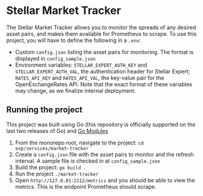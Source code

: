 # Stellar Market Tracker

The Stellar Market Tracker allows you to monitor the spreads of any desired asset pairs, and makes them available for Prometheus to scrape.
To use this project, you will have to define the following in a `.env`:
- Custom `config.json` listing the asset pairs for monitoring. The format is displayed in `config_sample.json`
- Environment variables: `STELLAR_EXPERT_AUTH_KEY` and `STELLAR_EXPERT_AUTH_VAL`, the authentication header for Stellar Expert; `RATES_API_KEY` and `RATES_API_VAL`, the key-value pair for the OpenExchangeRates API. Note that the exact format of these variables may change, as we finalize internal deployment.

## Running the project

This project was built using Go (this repository is officially supported on the last two releases of Go) and [Go Modules](https://blog.golang.org/using-go-modules)

1. From the monorepo root, navigate to the project: `cd exp/services/market-tracker`
2. Create a `config.json` file with the asset pairs to monitor and the refresh interval. A sample file is checked in at `config_sample.json`
3. Build the project: `go build .`
4. Run the project `./market-tracker`
5. Open `http://127.0.01:2112/metrics` and you should be able to view the metrics. This is the endpoint Prometheus should scrape.
